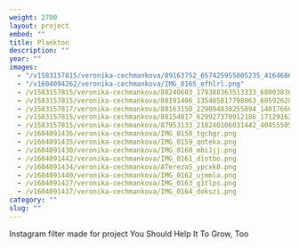 ```yaml
---
weight: 2700
layout: project
embed: ""
title: Plankton
description: ""
year: ""
images:
  - "/v1583157815/veronika-cechmankova/89163752_657425955005235_4164686038670770176_n_dd68kh.jpg"
  - "/v1604094262/veronika-cechmankova/IMG_0165_efhlrl.png"
  - /v1583157815/veronika-cechmankova/88240603_179388363513333_6800383073088176128_n_cuwasi.jpg
  - /v1583157815/veronika-cechmankova/88191406_135405817798063_6059262878202986496_n_q7mum3.jpg
  - /v1583157817/veronika-cechmankova/88163150_229094838255894_1401766012746989568_n_uwd5gq.jpg
  - /v1583157815/veronika-cechmankova/88154017_629927370912186_1712916219880800256_n_xafx4v.jpg
  - /v1583157815/veronika-cechmankova/87953133_218240106031442_4045550504942501888_n_zw31o9.jpg
  - /v1604091436/veronika-cechmankova/IMG_0158_tgchgr.png
  - /v1604091435/veronika-cechmankova/IMG_0159_qoteka.png
  - /v1604091430/veronika-cechmankova/IMG_0160_mbi1jj.png
  - /v1604091442/veronika-cechmankova/IMG_0161_diotbo.png
  - /v1604091434/veronika-cechmankova/ATereza5_ypcxk8.png
  - /v1604091440/veronika-cechmankova/IMG_0162_ujmmla.png
  - /v1604091427/veronika-cechmankova/IMG_0163_g1tlps.png
  - /v1604091437/veronika-cechmankova/IMG_0164_dokszi.png
category: ""
slug: ""
---
```


Instagram filter made for project You Should Help It To Grow, Too
